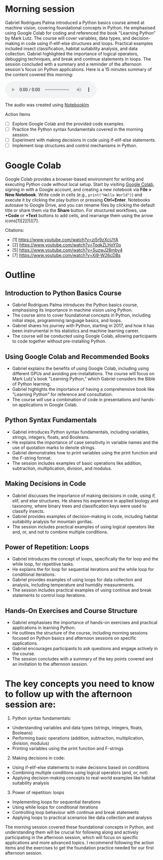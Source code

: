 # Morning session

Gabriel Rodrigues Palma introduced a Python basics course aimed at machine vision, covering foundational concepts in Python. He emphasised using Google Colab for coding and referenced the book "Learning Python" by Mark Lutz. The course will cover variables, data types, and decision-making in code using if-elif-else structures and loops. Practical examples included insect classification, habitat suitability analysis, and data collection. Gabriel highlighted the importance of logical operators, debugging techniques, and break and continue statements in loops. The session concluded with a summary and a reminder of the afternoon session's focus on Python applications. Here is a 15 minutes summary of the content covered this morning:

<audio controls>
  <source src="https://GabrielRPalma.github.io/Courses/MVUP_RStats/Day1/MorningSessionReview.wav" type="audio/mpeg">
  Your browser does not support the audio element.
</audio>

The audio was created using [Notebooklm](https://notebooklm.google.com)

Action Items
- [ ] Explore Google Colab and the provided code examples.
- [ ] Practice the Python syntax fundamentals covered in the morning session.
- [ ] Experiment with making decisions in code using if-elif-else statements.
- [ ] Implement loop structures and control mechanisms in Python.

# Google Colab

Google Colab provides a browser-based environment for writing and executing Python code without local setup. Start by visiting [Google Colab](https://colab.research.google.com/), signing in with a Google account, and creating a new notebook via **File > New Notebook**. Write code in cells (e.g., `print("Hello World")`) and execute it by clicking the play button or pressing **Ctrl+Enter**. Notebooks autosave to Google Drive, and you can rename files by clicking the default title or share them via the **Share** button. For structured workflows, use **+Code** or **+Text** buttons to add cells, and rearrange them using the arrow icons[1][2][5][7].

Citations:
- [1] https://www.youtube.com/watch?v=zi5r9zXcUYA
- [2] https://www.youtube.com/watch?v=TqqkZLHoY0o
- [5] https://www.youtube.com/watch?v=SuzwJ28mby4
- [7] https://www.youtube.com/watch?v=Xi9-W26cDBs

# Outline

## Introduction to Python Basics Course
- Gabriel Rodrigues Palma introduces the Python basics course, emphasising its importance in machine vision using Python.
- The course aims to cover foundational concepts in Python, including initial steps, programming language basics, and loops.
- Gabriel shares his journey with Python, starting in 2017, and how it has been instrumental in his statistics and machine learning career.
- The course will be conducted using Google Colab, allowing participants to code together without pre-installing Python.

## Using Google Colab and Recommended Books
- Gabriel explains the benefits of using Google Colab, including using different GPUs and avoiding pre-installations.
The course will focus on Mark Lutz's book "Learning Python," which Gabriel considers the Bible of Python learning.
- Gabriel highlights the importance of having a comprehensive book like "Learning Python" for reference and consultation.
- The course will use a combination of code in presentations and hands-on applications in Google Colab.

## Python Syntax Fundamentals
- Gabriel introduces Python syntax fundamentals, including variables, strings, integers, floats, and Booleans.
- He explains the importance of case sensitivity in variable names and the use of quotation marks to denote strings.
- Gabriel demonstrates how to print variables using the print function and the F-string format.
- The session includes examples of basic operations like addition, subtraction, multiplication, division, and modulus.

## Making Decisions in Code
- Gabriel discusses the importance of making decisions in code, using if, elif, and else structures.
He shares his experience in applied biology and taxonomy, where binary trees and classification keys were used to classify insects.
- Gabriel provides examples of decision-making in code, including habitat suitability analysis for mountain gorillas.
- The session includes practical examples of using logical operators like and, or, and not to combine multiple conditions.

## Power of Repetition: Loops
- Gabriel introduces the concept of loops, specifically the for loop and the while loop, for repetitive tasks.
- He explains the for loop for sequential iterations and the while loop for conditional iterations.
- Gabriel provides examples of using loops for data collection and analysis, including temperature and humidity measurements.
- The session includes practical examples of using continue and break statements to control loop iterations.

## Hands-On Exercises and Course Structure
- Gabriel emphasises the importance of hands-on exercises and practical applications in learning Python.
- He outlines the structure of the course, including morning sessions focused on Python basics and afternoon sessions on specific applications.
- Gabriel encourages participants to ask questions and engage actively in the course.
- The session concludes with a summary of the key points covered and an invitation to the afternoon session.

# The key concepts you need to know to follow up with the afternoon session are:
1. Python syntax fundamentals:  
- Understanding variables and data types (strings, integers, floats, Booleans)  
- Performing basic operations (addition, subtraction, multiplication, division, modulus)  
- Printing variables using the print function and F-strings

2. Making decisions in code:  
- Using if-elif-else statements to make decisions based on conditions  
- Combining multiple conditions using logical operators (and, or, not)  
- Applying decision-making concepts to real-world examples like habitat suitability analysis

3. Power of repetition: loops  
- Implementing loops for sequential iterations  
- Using while loops for conditional iterations  
- Controlling loop behaviour with continue and break statements  
- Applying loops to practical scenarios like data collection and analysis

The morning session covered these foundational concepts in Python, and understanding them will be crucial for following along and actively participating in the afternoon session, which will focus on specific applications and more advanced topics. I recommend following the action items and the exercises to get the foundation practice needed for our first afternoon session.

